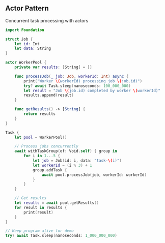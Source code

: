<!-- METADATA
{
  "title": "Swift Actor Pattern",
  "tags": [
    "swift",
    "patterns"
  ],
  "language": "swift"
}
-->

## Actor Pattern
Concurrent task processing with actors
```swift
import Foundation

struct Job {
    let id: Int
    let data: String
}

actor WorkerPool {
    private var results: [String] = []

    func processJob(_ job: Job, workerId: Int) async {
        print("Worker \(workerId) processing job \(job.id)")
        try? await Task.sleep(nanoseconds: 100_000_000)
        let result = "Job \(job.id) completed by worker \(workerId)"
        results.append(result)
    }

    func getResults() -> [String] {
        return results
    }
}

Task {
    let pool = WorkerPool()

    // Process jobs concurrently
    await withTaskGroup(of: Void.self) { group in
        for i in 1...5 {
            let job = Job(id: i, data: "task-\(i)")
            let workerId = (i % 3) + 1
            group.addTask {
                await pool.processJob(job, workerId: workerId)
            }
        }
    }

    // Get results
    let results = await pool.getResults()
    for result in results {
        print(result)
    }
}

// Keep program alive for demo
try? await Task.sleep(nanoseconds: 1_000_000_000)
```
